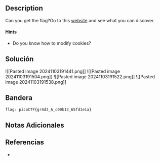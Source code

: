 ## Description

Can you get the flag?Go to this [website](http://saturn.picoctf.net:64875/) and see what you can discover.
#### Hints
- Do you know how to modify cookies?
## Solución

![[Pasted image 20241103191441.png]]
![[Pasted image 20241103191504.png]]
![[Pasted image 20241103191522.png]]
![[Pasted image 20241103191538.png]]

## Bandera
```css
flag: picoCTF{gr4d3_A_c00k13_65fd1e1a}
```
## Notas Adicionales

## Referencias
- 